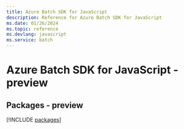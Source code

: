 ```yaml
---
title: Azure Batch SDK for JavaScript
description: Reference for Azure Batch SDK for JavaScript
ms.date: 01/26/2024
ms.topic: reference
ms.devlang: javascript
ms.service: batch
---
```

# Azure Batch SDK for JavaScript - preview
## Packages - preview
[!INCLUDE [packages](batch-index.md)]
